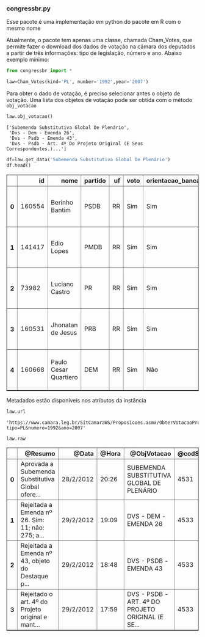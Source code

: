 ### congressbr.py
Esse pacote é uma implementação em python do pacote em R com o mesmo nome

Atualmente, o pacote tem apenas uma classe, chamada Cham_Votes, que permite fazer o download dos dados de votação na câmara dos deputados a partir de três informações: tipo de legislação, número e ano. Abaixo exemplo mínimo:


```python
from congressbr import *
```


```python
law=Cham_Votes(kind='PL', number='1992',year='2007')
```

Para obter o dado de votação, é preciso selecionar antes o objeto de votação. Uma lista dos objetos de votação pode ser obtida com o método `obj_votacao`


```python
law.obj_votacao()
```




    ['Subemenda Substitutiva Global De Plenário',
     'Dvs - Dem - Emenda 26',
     'Dvs - Psdb - Emenda 43',
     'Dvs - Psdb - Art. 4º Do Projeto Original (E Seus Correspondentes.)...']




```python
df=law.get_data('Subemenda Substitutiva Global De Plenário')
df.head()
```




<div>
<style scoped>
    .dataframe tbody tr th:only-of-type {
        vertical-align: middle;
    }

    .dataframe tbody tr th {
        vertical-align: top;
    }

    .dataframe thead th {
        text-align: right;
    }
</style>
<table border="1" class="dataframe">
  <thead>
    <tr style="text-align: right;">
      <th></th>
      <th>id</th>
      <th>nome</th>
      <th>partido</th>
      <th>uf</th>
      <th>voto</th>
      <th>orientacao_bancada</th>
      <th>resumo</th>
      <th>data</th>
      <th>hora</th>
      <th>objvotacao</th>
      <th>codsessao</th>
    </tr>
  </thead>
  <tbody>
    <tr>
      <th>0</th>
      <td>160554</td>
      <td>Berinho Bantim</td>
      <td>PSDB</td>
      <td>RR</td>
      <td>Sim</td>
      <td>Sim</td>
      <td>Aprovada a Subemenda Substitutiva Global ofere...</td>
      <td>28/2/2012</td>
      <td>20:26</td>
      <td>SUBEMENDA SUBSTITUTIVA GLOBAL DE PLENÁRIO</td>
      <td>4531</td>
    </tr>
    <tr>
      <th>1</th>
      <td>141417</td>
      <td>Edio Lopes</td>
      <td>PMDB</td>
      <td>RR</td>
      <td>Sim</td>
      <td>Sim</td>
      <td>Aprovada a Subemenda Substitutiva Global ofere...</td>
      <td>28/2/2012</td>
      <td>20:26</td>
      <td>SUBEMENDA SUBSTITUTIVA GLOBAL DE PLENÁRIO</td>
      <td>4531</td>
    </tr>
    <tr>
      <th>2</th>
      <td>73982</td>
      <td>Luciano Castro</td>
      <td>PR</td>
      <td>RR</td>
      <td>Sim</td>
      <td>Sim</td>
      <td>Aprovada a Subemenda Substitutiva Global ofere...</td>
      <td>28/2/2012</td>
      <td>20:26</td>
      <td>SUBEMENDA SUBSTITUTIVA GLOBAL DE PLENÁRIO</td>
      <td>4531</td>
    </tr>
    <tr>
      <th>3</th>
      <td>160531</td>
      <td>Jhonatan de Jesus</td>
      <td>PRB</td>
      <td>RR</td>
      <td>Sim</td>
      <td>Sim</td>
      <td>Aprovada a Subemenda Substitutiva Global ofere...</td>
      <td>28/2/2012</td>
      <td>20:26</td>
      <td>SUBEMENDA SUBSTITUTIVA GLOBAL DE PLENÁRIO</td>
      <td>4531</td>
    </tr>
    <tr>
      <th>4</th>
      <td>160668</td>
      <td>Paulo Cesar Quartiero</td>
      <td>DEM</td>
      <td>RR</td>
      <td>Sim</td>
      <td>Não</td>
      <td>Aprovada a Subemenda Substitutiva Global ofere...</td>
      <td>28/2/2012</td>
      <td>20:26</td>
      <td>SUBEMENDA SUBSTITUTIVA GLOBAL DE PLENÁRIO</td>
      <td>4531</td>
    </tr>
  </tbody>
</table>
</div>



Metadados estão disponíveis nos atributos da instância


```python
law.url
```




    'https://www.camara.leg.br/SitCamaraWS/Proposicoes.asmx/ObterVotacaoProposicao?tipo=PL&numero=1992&ano=2007'




```python
law.raw
```




<div>
<style scoped>
    .dataframe tbody tr th:only-of-type {
        vertical-align: middle;
    }

    .dataframe tbody tr th {
        vertical-align: top;
    }

    .dataframe thead th {
        text-align: right;
    }
</style>
<table border="1" class="dataframe">
  <thead>
    <tr style="text-align: right;">
      <th></th>
      <th>@Resumo</th>
      <th>@Data</th>
      <th>@Hora</th>
      <th>@ObjVotacao</th>
      <th>@codSessao</th>
      <th>orientacaoBancada</th>
      <th>votos</th>
    </tr>
  </thead>
  <tbody>
    <tr>
      <th>0</th>
      <td>Aprovada a Subemenda Substitutiva Global ofere...</td>
      <td>28/2/2012</td>
      <td>20:26</td>
      <td>SUBEMENDA SUBSTITUTIVA GLOBAL DE PLENÁRIO</td>
      <td>4531</td>
      <td>{'bancada': [{'@Sigla': 'PT', '@orientacao': '...</td>
      <td>{'Deputado': [{'@Nome': 'Berinho Bantim', '@id...</td>
    </tr>
    <tr>
      <th>1</th>
      <td>Rejeitada a Emenda nº 26. Sim: 11; não: 275; a...</td>
      <td>29/2/2012</td>
      <td>19:09</td>
      <td>DVS - DEM - EMENDA 26</td>
      <td>4533</td>
      <td>{'bancada': [{'@Sigla': 'PT', '@orientacao': '...</td>
      <td>{'Deputado': [{'@Nome': 'Berinho Bantim', '@id...</td>
    </tr>
    <tr>
      <th>2</th>
      <td>Rejeitada a Emenda nº 43, objeto do Destaque p...</td>
      <td>29/2/2012</td>
      <td>18:48</td>
      <td>DVS - PSDB - EMENDA 43</td>
      <td>4533</td>
      <td>{'bancada': [{'@Sigla': 'PT', '@orientacao': '...</td>
      <td>{'Deputado': [{'@Nome': 'Berinho Bantim', '@id...</td>
    </tr>
    <tr>
      <th>3</th>
      <td>Rejeitado o art. 4º do Projeto original e mant...</td>
      <td>29/2/2012</td>
      <td>17:59</td>
      <td>DVS - PSDB - ART. 4º DO PROJETO ORIGINAL (E SE...</td>
      <td>4533</td>
      <td>{'bancada': [{'@Sigla': 'PT', '@orientacao': '...</td>
      <td>{'Deputado': [{'@Nome': 'Berinho Bantim', '@id...</td>
    </tr>
  </tbody>
</table>
</div>


